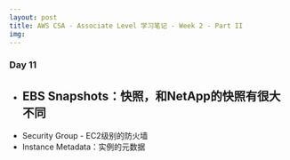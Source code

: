 ```yaml
---
layout: post
title: AWS CSA - Associate Level 学习笔记 - Week 2 - Part II
img: 
---
```


### Day 11

- EBS Snapshots：快照，和NetApp的快照有很大不同
  - 
- Security Group - EC2级别的防火墙
- Instance Metadata：实例的元数据

